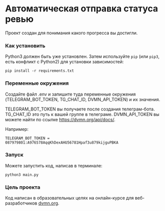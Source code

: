 # Автоматическая отправка статуса ревью

Проект создан для понимания какого прогресса вы достигли.

### Как установить

Python3 должен быть уже установлен. 
Затем используйте `pip` (или `pip3`, есть конфликт с Python2) для установки зависимостей:

```pip install -r requirements.txt```

### Переменные окружения

Создайте файл .env и запишите туда переменные окружения (TELEGRAM_BOT_TOKEN, TG_CHAT_ID, DVMN_API_TOKEN) и их значения.

TELEGRAM_BOT_TOKEN вы получаете после создания телеграм-бота.
TG_CHAT_ID это путь к вашей группе в телеграме.
DVMN_API_TOKEN вы можете найти по ссылке <https://dvmn.org/api/docs/>.

Например:

```TELEGRAM_BOT_TOKEN = 087979801:A976578AqqKhDexAHU56781Hpaf3u879kijguPBKA```

### Запуск

Можете запустить код, написав в терминале:

```python3 main.py```

### Цель проекта

Код написан в образовательных целях на онлайн-курсе для веб-разработчиков [dvmn.org](https://dvmn.org/).